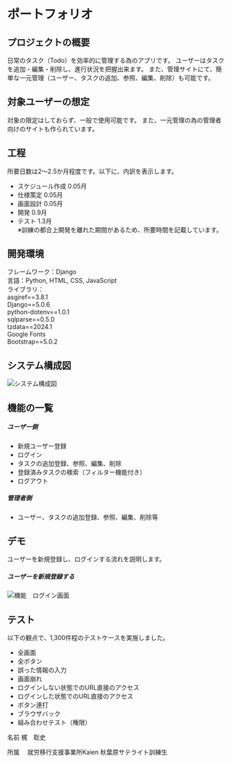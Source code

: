 # ポートフォリオ
[](Todoアプリです。)
## プロジェクトの概要
日常のタスク（Todo）を効率的に管理する為のアプリです。
ユーザーはタスクを追加・編集・削除し、進行状況を把握出来ます。
また、管理サイトにて、簡単な一元管理（ユーザー、タスクの追加、参照、編集、削除）も可能です。

## 対象ユーザーの想定
対象の限定はしておらず、一般で使用可能です。
また、一元管理の為の管理者向けのサイトも作られています。

## 工程
所要日数は2～2.5か月程度です。以下に、内訳を表示します。  
- スケジュール作成  0.05月  
- 仕様策定  0.05月  
- 画面設計  0.05月  
- 開発  0.9月  
- テスト  1.3月  
※訓練の都合上開発を離れた期間があるため、所要時間を記載しています。  

<!--
　理由：就活でより優先度の高い作業を3ヶ月程度取り組んでいた為。
・訓練時間　10:30～15:30（1時間休憩）（土日祝日は休み）  
　実質の日数　48日程度（2ヶ月～2ヶ月半程度）  
-->
## 開発環境
[](フレームワーク、言語、ライブラリ)
フレームワーク：Django  
言語：Python, HTML, CSS, JavaScript  
ライブラリ：  
﻿asgiref==3.8.1  
Django==5.0.6  
python-dotenv==1.0.1  
sqlparse==0.5.0  
tzdata==2024.1  
Google Fonts  
Bootstrap==5.0.2  

## システム構成図
![システム構成図](https://github.com/user-attachments/assets/a3a370fb-7d82-46ce-9665-14c6199a5be0)

## 機能の一覧[](（何が出来るか）)
##### ユーザー側
- 新規ユーザー登録
- ログイン
- タスクの追加登録、参照、編集、削除
- 登録済みタスクの検索（フィルター機能付き）
- ログアウト  
##### 管理者側
- ユーザー、タスクの追加登録、参照、編集、削除等
<!--
（画面をデモとして貼っていく。1行くらいで、「この画面は・・をする画面。」と、画面毎に記載。
　文章は可能な限り短く。）
 -->

## デモ
ユーザーを新規登録し、ログインする流れを説明します。
##### ユーザーを新規登録する
![機能　ログイン画面](https://github.com/user-attachments/assets/81c0669e-ed1e-4059-839c-0df51116d8aa)

## テスト
以下の観点で、1,300件程のテストケースを実施しました。

- 全画面
- 全ボタン
- 誤った情報の入力
- 画面崩れ
- ログインしない状態でのURL直接のアクセス
- ログインした状態でのURL直接のアクセス
- ボタン連打
- ブラウザバック
- 組み合わせテスト（権限）

 名前
 梶　聡史

 所属　
 就労移行支援事業所Kaien
 秋葉原サテライト訓練生　
 
 
